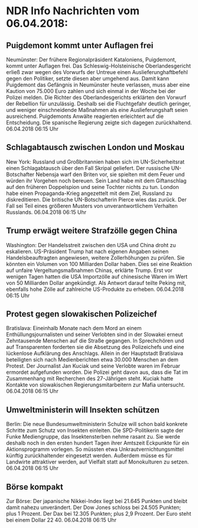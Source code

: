 # NDR Info Nachrichten vom 06.04.2018:


## Puigdemont kommt unter Auflagen frei
Neumünster: Der frühere Regionalpräsident Kataloniens, Puigdemont, kommt unter Auflagen frei. Das Schleswig-Holsteinische Oberlandesgericht erließ zwar wegen des Vorwurfs der Untreue einen Auslieferunghaftbefehl gegen den Politiker, setzte diesen aber umgehend aus. Damit kann Puigdemont das Gefängnis in Neumünster heute verlassen, muss aber eine Kaution von 75.000 Euro zahlen und sich einmal in der Woche bei der Polizei melden. Die Richter des Oberlandesgerichts erklärten den Vorwurf der Rebellion für unzulässig. Deshalb sei die Fluchtgefahr deutlich geringer, und weniger einschneidende Maßnahmen als eine Auslieferungshaft seien ausreichend. Puigdemonts Anwälte reagierten erleichtert auf die Entscheidung. Die spanische Regierung zeigte sich dagegen zurückhaltend. 06.04.2018 06:15 Uhr 

## Schlagabtausch zwischen London und Moskau
New York:	Russland und Großbritannien haben sich im UN-Sicherheitsrat einen Schlagabtausch über den Fall Skripal geliefert. Der russische UN-Botschafter Nebensja warf den Briten vor, sie spielten mit  dem Feuer und würden ihr Vorgehen noch bereuen. Sein Land habe mit dem Giftanschlag auf den früheren Doppelspion und seine Tochter nichts zu tun. London habe einen Propaganda-Krieg angezettelt mit dem Ziel, Russland zu diskreditieren. Die britische UN-Botschafterin Pierce wies das zurück. Der Fall sei Teil eines größeren Musters von unverantwortlichem Verhalten Russlands. 06.04.2018 06:15 Uhr 

## Trump erwägt weitere Strafzölle gegen China
Washington: Der Handelsstreit zwischen den USA und China droht zu eskalieren. US-Präsident Trump hat nach eigenen Angaben seinen Handelsbeauftragten angewiesen, weitere Zollerhöhungen zu prüfen. Sie könnten ein Volumen von 100 Milliarden Dollar haben. Dies sei eine Reaktion auf unfaire Vergeltungsmaßnahmen Chinas, erklärte Trump. Erst vor wenigen Tagen hatten die USA Importzölle auf chinesische Waren im Wert von 50 Milliarden Dollar angekündigt. Als Antwort darauf teilte Peking mit, ebenfalls hohe Zölle auf zahlreiche US-Produkte zu erheben. 06.04.2018 06:15 Uhr 

## Protest gegen slowakischen Polizeichef
Bratislava: Eineinhalb Monate nach dem Mord an einem Enthüllungsjournalisten und seiner Verlobten sind in der Slowakei erneut Zehntausende Menschen auf die Straße gegangen. In Sprechchören und auf Transparenten forderten sie die Absetzung des Polizeichefs und eine lückenlose Aufklärung des Anschlags. Allein in der Hauptstadt Bratislava beteiligten sich nach Medienberichten etwa 30.000 Menschen an dem Protest. Der Journalist Jan Kuciak und seine Verlobte waren im Februar ermordet aufgefunden worden. Die Polizei geht davon aus, dass die Tat im Zusammenhang mit Recherchen des 27-Jährigen steht. Kuciak hatte Kontakte von slowakischen Regierungsmitarbeitern zur Mafia untersucht. 06.04.2018 06:15 Uhr 

## Umweltministerin will Insekten schützen
Berlin: Die neue Bundesumweltministerin Schulze will schon bald konkrete Schritte zum Schutz von Insekten einleiten. Die SPD-Politikerin sagte der Funke Mediengruppe, das Insektensterben nehme rasant zu. Sie werde deshalb noch in den ersten hundert Tagen ihrer Amtszeit Eckpunkte für ein Aktionsprogramm vorlegen. So müssten etwa Unkrautvernichtungsmittel künftig zurückhaltender eingesetzt werden. Außerdem müsse es für Landwirte attraktiver werden, auf Vielfalt statt auf Monokulturen zu setzen. 06.04.2018 06:15 Uhr 

## Börse kompakt
Zur Börse: Der japanische Nikkei-Index liegt bei 21.645 Punkten und bleibt damit nahezu unverändert. Der Dow Jones schloss bei 24.505 Punkten; plus 1 Prozent. Der Dax bei 12.305 Punkten; plus 2,9 Prozent. Der Euro steht bei einem Dollar 22 40. 06.04.2018 06:15 Uhr 
